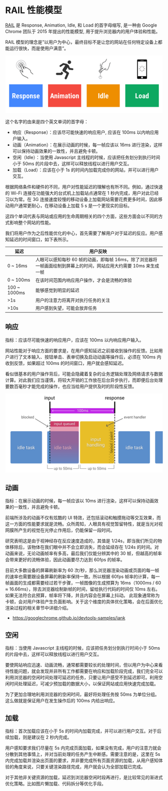 # RAIL 性能模型

[RAIL](https://web.dev/rail/) 是 Response, Animation, Idle, 和 Load 的⾸字⺟缩写, 是⼀种由 Google Chrome 团队于 2015 年提出的性能模型, ⽤于提升浏览器内的⽤户体验和性能。

RAIL 模型的理念是”以⽤户为中⼼，最终⽬标不是让您的⽹站在任何特定设备上都能运⾏很快，⽽是使⽤户满意”。

![RAIL.png](./img/RAIL.png)

这个名字的由来是四个英⽂单词的⾸字⺟：

- 响应（Response）：应该尽可能快速的响应⽤户, 应该在 100ms 以内响应⽤户输⼊。
- 动画（Animation）：在展示动画的时候，每⼀帧应该以 16ms 进⾏渲染，这样可以保持动画效果的⼀致性，并且避免卡顿。
- 空闲（Idle）：当使⽤ Javascript 主线程的时候，应该把任务划分到执⾏时间⼩于 50ms 的⽚段中去，这样可以释放线程以进⾏⽤户交互。
- 加载（Load）：应该在⼩于 1s 的时间内加载完成你的⽹站，并可以进⾏⽤户交互。

根据⽹络条件和硬件的不同，⽤户对性能延迟的理解也有所不同。例如，通过快速的 Wi-Fi 连接在功能强⼤的台式机上加载站点通常在 1 秒内完成，⽤户对此已经习以为常。在 3G 连接速度较慢的移动设备上加载⽹站需要花费更多时间，因此移动⽤户通常更耐⼼，在移动设备上加载 5 s 是⼀个更现实的⽬标。

这四个单词代表与⽹站或应⽤的⽣命周期相关的四个⽅⾯，这些⽅⾯会以不同的⽅式影响整个⽹站的性能。

我们将⽤户作为之后性能优化的中⼼，⾸先需要了解⽤户对于延迟的反应。⽤户感知延迟的时间窗⼝，如下表所示。

| 延迟         | ⽤户反映                                                                                                            |
| ------------ | ------------------------------------------------------------------------------------------------------------------- |
| 0 ~ 16ms     | ⼈眼可以感知每秒 60 帧的动画，即每帧 16ms，除了浏览器将⼀帧画⾯绘制到屏幕上的时间，⽹站应⽤⼤约需要 10ms 来⽣成⼀帧 |
| 0 ~ 100ms    | 在该时间范围内响应⽤户操作，才会是流畅的体验                                                                        |
| 100 ~ 1000ms | 能够感觉到明显的延迟                                                                                                |
| >1s          | ⽤户的注意⼒将离开对执⾏任务的关注                                                                                  |
| >10s         | ⽤户感到失望，可能会放弃任务                                                                                        |

## 响应

指标：应该尽可能快速的响应⽤户，应该在 100ms 以内响应⽤户输⼊。

⽹站性能对于响应⽅⾯的要求是，在⽤户感知延迟之前接收到操作的反馈。⽐如⽤户进⾏了⽂本输⼊、按钮单击、表单切换及启动动画等操作后，必须在 100ms 内收到反馈，如果超过 100ms 的时间窗⼝，⽤户就会感知延迟。

看似很基本的⽤户操作背后，可能会隐藏着复杂的业务逻辑处理及⽹络请求与数据计算。对此我们应当谨慎，将较⼤开销的⼯作放在后台异步执⾏，⽽即便后台处理要数百毫秒才能完成的操作，也应当给⽤户提供及时的阶段性反馈。

![res.png](./img/res.png)

## 动画

指标：在展示动画的时候，每⼀帧应该以 10ms 进⾏渲染，这样可以保持动画效果的⼀致性，并且避免卡顿。

前端所涉及的动画不仅有炫酷的 UI 特效，还包括滚动和触摸拖动等交互效果，⽽这⼀⽅⾯的性能要求就是流畅。众所周知，⼈眼具有视觉暂留特性，就是当光对视⽹膜所产⽣的视觉在光停⽌作⽤后，仍能保留⼀段时间。

研究表明这是由于视神经存在反应速度造成的，其值是 1/24s，即当我们所⻅的物体移除后，该物体在我们眼中并不会⽴即消失，⽽会延续存在 1/24s 的时间。对动画来说，⽆论动画帧率有多⾼，最后我们仅能分辨其中的 30 帧，但越⾼的帧率会带来更好的流畅体验，因此动画要尽⼒达到 60fps 的帧率。

⽬前⼤多数设备的屏幕刷新率为 60 次/秒，那么浏览器渲染动画或⻚⾯的每⼀帧的速率也需要跟设备屏幕的刷新率保持⼀致。所以根据 60fps 帧率的计算，每⼀帧画⾯的⽣成都需要经过若⼲步骤，⼀帧图像的⽣成预算为 16ms（1000ms / 60 ≈ 16.66ms），除去浏览器绘制新帧的时间，留给执⾏代码的时间仅 10ms 左右。如果⽆法符合此预算，帧率将下降，并且内容会在屏幕上抖动。 此现象通常称为卡顿，会对⽤户体验产⽣负⾯影响。关于这个维度的具体优化策略，会在后⾯优化渲染过程的相关章节中详细介绍。

- https://googlechrome.github.io/devtools-samples/jank

## 空闲

指标：当使⽤ Javascript 主线程的时候，应该把任务划分到执⾏时间⼩于 50ms 的⽚段中去，这样可以释放线程以进⾏⽤户交互。

要使⽹站响应迅速、动画流畅，通常都需要较⻓的处理时间，但以⽤户为中⼼来看待性能问题，就会发现并⾮所有⼯作都需要在响应和加载阶段完成，我们完全可以利⽤浏览器的空闲时间处理可延迟的任务，只要让⽤户感受不到延迟即可。利⽤空闲时间处理延迟，可减少预加载的数据⼤⼩，以保证⽹站或应⽤快速完成加载。

为了更加合理地利⽤浏览器的空闲时间，最好将处理任务按 50ms 为单位分组。这么做就是保证⽤户在发⽣操作后的 100ms 内给出响应。

## 加载

指标：⾸次加载应该在⼩于 5s 的时间内加载完成，并可以进⾏⽤户交互。对于后续加载，则是建议在 2 秒内完成。

⽤户感知要求我们尽量在 5s 内完成⻚⾯加载，如果没有完成，⽤户的注意⼒就会分散到其他事情上，并对当前处理的任务产⽣中断感。需要注意的是，这⾥在 5s 内完成加载并渲染出⻚⾯的要求，并⾮要完成所有⻚⾯资源的加载，从⽤户感知体验的⻆度来说，只要关键渲染路径完成，⽤户就会认为全部加载已完成。

对于其他⾮关键资源的加载，延迟到浏览器空闲时段再进⾏，是⽐较常⻅的渐进式优化策略。⽐如图⽚懒加载、代码拆分等优化⼿段。
